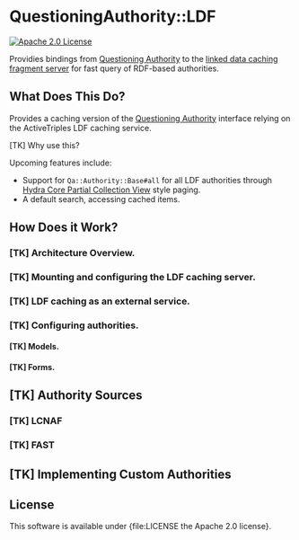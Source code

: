 QuestioningAuthority::LDF
=========================
[![Apache 2.0 License](http://img.shields.io/badge/APACHE2-license-blue.svg)](./LICENSE)

Providies bindings from [Questioning Authority](https://github.com/projecthydra-labs/questioning_authority) to the [linked data caching fragment server](https://github.com/ActiveTriples/linked-data-fragments) for fast query of RDF-based authorities.

What Does This Do?
------------------

Provides a caching version of the [Questioning Authority](https://github.com/projecthydra-labs/questioning_authority) interface relying on the ActiveTriples LDF caching service.

[TK] Why use this?

Upcoming features include:

  - Support for `Qa::Authority::Base#all` for all LDF authorities through [Hydra Core Partial Collection View](http://www.hydra-cg.com/spec/latest/core/#hydra:PartialCollectionView) style paging.
  - A default search, accessing cached items.

How Does it Work?
-----------------

### [TK] Architecture Overview.
### [TK] Mounting and configuring the LDF caching server.
### [TK] LDF caching as an external service.
### [TK] Configuring authorities.
#### [TK] Models.
#### [TK] Forms.

[TK] Authority Sources
----------------------

### [TK] LCNAF
### [TK] FAST

[TK] Implementing Custom Authorities
------------------------------------


License
-------

This software is available under {file:LICENSE the Apache 2.0 license}.
